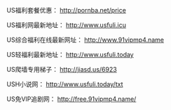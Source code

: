 US福利套餐优惠：
http://pornba.net/price

US福利网最新地址：
http://www.usfuli.icu

US综合福利在线最新网址：
http://www.91vipmp4.name

US轻福利最新地址：
http://www.usfuli.today

US爬墙专用梯子：
http://jiasd.us/6923

USH小说网：
http://www.usfuli.today/txt

US免VIP追剧网：
http://free.91vipmp4.name/
